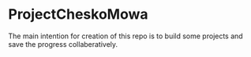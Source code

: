 # ProjectCheskoMowa

The main intention for creation of this repo is to build some projects and save the progress collaberatively.
